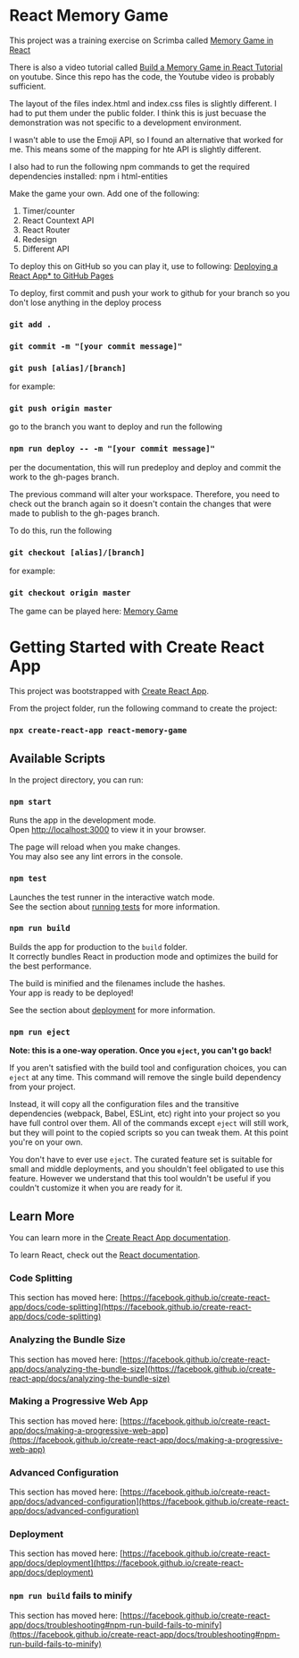 # React Memory Game

This project was a training exercise on Scrimba called [Memory Game in React](https://scrimba.com/memory-game-in-react-c0a3odsk39/~0dq)

There is also a video tutorial called [Build a Memory Game in React Tutorial](https://www.youtube.com/watch?v=MzVbgZgGON4) on youtube. Since this repo has the code, the Youtube video is probably sufficient.

The layout of the files index.html and index.css files is slightly different. I had to put them under the public folder. I think this is just becuase the demonstration was not specific to a development environment.

I wasn't able to use the Emoji API, so I found an alternative that worked for me. This means some of the mapping for hte API is slightly different.

I also had to run the following npm commands to get the required dependencies installed:
npm i html-entities

Make the game your own. Add one of the following:

1. Timer/counter
2. React Countext API
3. React Router
4. Redesign
5. Different API

To deploy this on GitHub so you can play it, use to following:
[Deploying a React App\* to GitHub Pages](https://github.com/gitname/react-gh-pages)

To deploy, first commit and push your work to github for your branch so you don't lose anything in the deploy process

### `git add .`

### `git commit -m "[your commit message]"`

### `git push [alias]/[branch]`

for example:

### `git push origin master`

go to the branch you want to deploy and run the following

### `npm run deploy -- -m "[your commit message]"`

per the documentation, this will run predeploy and deploy and commit the work to the gh-pages branch.

The previous command will alter your workspace. Therefore, you need to check out the branch again so it
doesn't contain the changes that were made to publish to the gh-pages branch.

To do this, run the following

### `git checkout [alias]/[branch]`

for example:

### `git checkout origin master`

The game can be played here:
[Memory Game](https://bluezaire.github.io/react-memory-game/)

# Getting Started with Create React App

This project was bootstrapped with [Create React App](https://github.com/facebook/create-react-app).

From the project folder, run the following command to create the project:

### `npx create-react-app react-memory-game`

## Available Scripts

In the project directory, you can run:

### `npm start`

Runs the app in the development mode.\
Open [http://localhost:3000](http://localhost:3000) to view it in your browser.

The page will reload when you make changes.\
You may also see any lint errors in the console.

### `npm test`

Launches the test runner in the interactive watch mode.\
See the section about [running tests](https://facebook.github.io/create-react-app/docs/running-tests) for more information.

### `npm run build`

Builds the app for production to the `build` folder.\
It correctly bundles React in production mode and optimizes the build for the best performance.

The build is minified and the filenames include the hashes.\
Your app is ready to be deployed!

See the section about [deployment](https://facebook.github.io/create-react-app/docs/deployment) for more information.

### `npm run eject`

**Note: this is a one-way operation. Once you `eject`, you can't go back!**

If you aren't satisfied with the build tool and configuration choices, you can `eject` at any time. This command will remove the single build dependency from your project.

Instead, it will copy all the configuration files and the transitive dependencies (webpack, Babel, ESLint, etc) right into your project so you have full control over them. All of the commands except `eject` will still work, but they will point to the copied scripts so you can tweak them. At this point you're on your own.

You don't have to ever use `eject`. The curated feature set is suitable for small and middle deployments, and you shouldn't feel obligated to use this feature. However we understand that this tool wouldn't be useful if you couldn't customize it when you are ready for it.

## Learn More

You can learn more in the [Create React App documentation](https://facebook.github.io/create-react-app/docs/getting-started).

To learn React, check out the [React documentation](https://reactjs.org/).

### Code Splitting

This section has moved here: [https://facebook.github.io/create-react-app/docs/code-splitting](https://facebook.github.io/create-react-app/docs/code-splitting)

### Analyzing the Bundle Size

This section has moved here: [https://facebook.github.io/create-react-app/docs/analyzing-the-bundle-size](https://facebook.github.io/create-react-app/docs/analyzing-the-bundle-size)

### Making a Progressive Web App

This section has moved here: [https://facebook.github.io/create-react-app/docs/making-a-progressive-web-app](https://facebook.github.io/create-react-app/docs/making-a-progressive-web-app)

### Advanced Configuration

This section has moved here: [https://facebook.github.io/create-react-app/docs/advanced-configuration](https://facebook.github.io/create-react-app/docs/advanced-configuration)

### Deployment

This section has moved here: [https://facebook.github.io/create-react-app/docs/deployment](https://facebook.github.io/create-react-app/docs/deployment)

### `npm run build` fails to minify

This section has moved here: [https://facebook.github.io/create-react-app/docs/troubleshooting#npm-run-build-fails-to-minify](https://facebook.github.io/create-react-app/docs/troubleshooting#npm-run-build-fails-to-minify)
